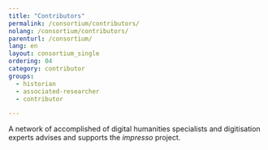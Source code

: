 ```yaml
---
title: "Contributors"
permalink: /consortium/contributors/
nolang: /consortium/contributors/
parenturl: /consortium/
lang: en
layout: consortium_single
ordering: 04
category: contributor
groups:
  - historian
  - associated-researcher
  - contributor

---
```


A network of accomplished of digital humanities specialists and digitisation experts advises and supports the *impresso* project.
